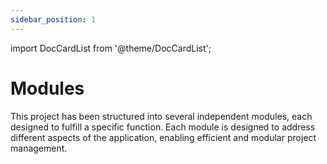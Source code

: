 ```yaml
---
sidebar_position: 1
---
```


import DocCardList from '@theme/DocCardList';

# Modules

This project has been structured into several independent modules, each designed to fulfill a specific function. Each
module is designed to address different aspects of the application, enabling efficient and modular project management.


<DocCardList />